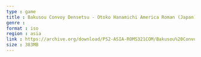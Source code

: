 ```yaml
---
type : game
title : Bakusou Convoy Densetsu - Otoko Hanamichi America Roman (Japan)
genre : 
format : iso
region : asia
link : https://archive.org/download/PS2-ASIA-ROMS321COM/Bakusou%20Convoy%20Densetsu%20-%20Otoko%20Hanamichi%20America%20Roman%20%28Japan%29.7z
size : 383MB
---
```

